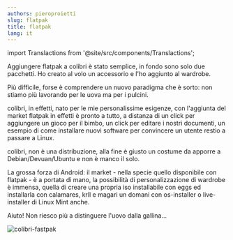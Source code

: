 ```yaml
---
authors: pieroproietti
slug: flatpak
title: flatpak
lang: it
---
```

import Translactions from '@site/src/components/Translactions';

<Translactions path="blog/flatpak"/>


Aggiungere flatpak a colibri è stato semplice, in fondo sono solo due pacchetti. Ho creato al volo un accessorio e l'ho aggiunto al wardrobe.

Più difficile, forse è comprendere un nuovo paradigma che è sorto: non stiamo più lavorando per le uova ma per i pulcini.

colibri, in effetti, nato per le mie personalissime esigenze, con l'aggiunta del market flatpak in effetti è pronto a tutto, a distanza di un click per aggiungere un gioco per il bimbo, un click per editare i nostri documenti, un esempio di come installare nuovi software per convincere un utente restio a passare a Linux.

colibri, non è una distribuzione, alla fine è giusto un costume da apporre a Debian/Devuan/Ubuntu e non è manco il solo.

La grossa forza di Android: il market - nella specie quello disponibile con flatpak - è a portata di mano, la possibilità di personalizzazione di wardrobe è immensa, quella di creare una propria iso installabile con eggs ed installarla con calamares, krll e magari un domani con os-installer o live-installer di Linux Mint anche.

Aiuto! Non riesco più a distinguere l'uovo dalla gallina...

![colibri-fastpak](/images/colibri-fastpak.png)
